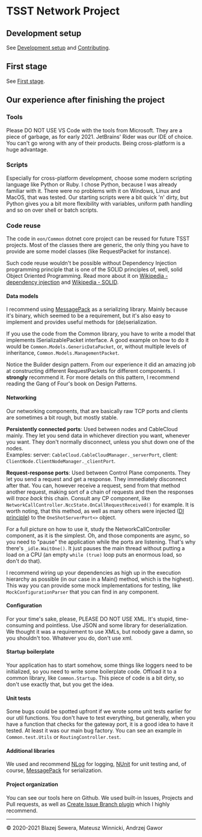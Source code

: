 # TSST Network Project

## Development setup
See [Development setup](docs/development_setup.md) and [Contributing](docs/contributing.md).

## First stage
See [First stage](docs/stages/1st.md).

## Our experience after finishing the project

### Tools
Please DO NOT USE VS Code with the tools from Microsoft. They are a piece of
garbage, as for early 2021. JetBrains' Rider was our IDE of choice. You can't
go wrong with any of their products. Being cross-platform is a huge advantage.

### Scripts
Especially for cross-platform development, choose some modern scripting
language like Python or Ruby. I chose Python, because I was already familiar
with it. There were no problems with it on Windows, Linux and MacOS, that was
tested. Our starting scripts were a bit quick 'n' dirty, but Python gives you
a bit more flexibility with variables, uniform path handling and so on over
shell or batch scripts.

### Code reuse
The code in `eon/Common` dotnet core project can be reused for future TSST
projects. Most of the classes there are generic, the only thing you have to
provide are some model classes (like RequestPacket for instance).

Such code reuse wouldn't be possible without Dependency Injection programming
principle that is one of the SOLID principles of, well, solid Object Oriented
Programming. Read more about it on [Wikipedia - dependency injection](https://en.wikipedia.org/wiki/Dependency_injection)
and [Wikipedia - SOLID](https://en.wikipedia.org/wiki/SOLID).

#### Data models
I recommend using [MessagePack](https://msgpack.org/) as a serializing library.
Mainly because it's binary, which seemed to be a requirement, but it's also
easy to implement and provides useful methods for (de)serialization.

If you use the code from the Common library, you have to write a model that
implements ISerializablePacket interface. A good example on how to do it would
be `Common.Models.GenericDataPacket`, or, without multiple levels of
inheritance, `Common.Models.ManagementPacket`.

Notice the Builder design pattern. From our experience it did an amazing job
at constructing different RequestPackets for different components. I
**strongly** recommend it. For more details on this pattern, I recommend
reading the Gang of Four's book on Design Patterns.

#### Networking
Our networking components, that are basically raw TCP ports and clients are
sometimes a bit rough, but mostly stable.

**Persistently connected ports**: Used between nodes and CableCloud mainly.
They let you send data in whichever direction you want, whenever you want.
They don't normally disconnect, unless you shut down one of the nodes.  
Examples: server: `CableCloud.CableCloudManager._serverPort`, client:
`ClientNode.ClientNodeManager._clientPort`.

**Request-response ports**: Used between Control Plane components. They let
you send a request and get a response. They immediately disconnect after that.
You can, however receive a request, send from that method another request,
making sort of a chain of requests and then the responses will *trace back*
this chain. Consult any CP component, like
`NetworkCallController.NccState.OnCallRequestReceived()` for example. It is
worth noting, that this method, as well as many others were injected ([DI
principle](https://en.wikipedia.org/wiki/Dependency_inversion_principle)) to
the `OneShotServerPort<>` object.

For a full picture on how to use it, study the NetworkCallController
component, as it is the simplest. Oh, and those components are async, so you
need to "pause" the application while the ports are listening. That's why
there's `_idle.WaitOne()`. It just pauses the main thread without putting a
load on a CPU (an empty `while (true)` loop puts an enormous load, so don't do
that).

I recommend wiring up your dependencies as high up in the execution hierarchy as
possible (in our case in a Main() method, which is the highest). This way you
can provide some mock implementations for testing, like
`MockConfigurationParser` that you can find in any component.

#### Configuration
For your time's sake, please, PLEASE DO NOT USE XML. It's stupid,
time-consuming and pointless. Use JSON and some library for deserialization.
We thought it was a requirement to use XMLs, but nobody gave a damn, so you
shouldn't too. Whatever you do, don't use xml.

#### Startup boilerplate
Your application has to start somehow, some things like loggers need to be
initialized, so you need to write some boilerplate code. Offload it to a
common library, like `Common.Startup`. This piece of code is a bit dirty,
so don't use exactly that, but you get the idea.

#### Unit tests
Some bugs could be spotted upfront if we wrote some unit tests earlier for our
util functions. You don't have to test everything, but generally, when you
have a function that checks for the gateway port, it is a good idea to have it
tested. At least it was our main bug factory. You can see an example in
`Common.test.Utils` or `RoutingController.test`.

#### Additional libraries
We used and recommend [NLog](https://nlog-project.org/) for logging,
[NUnit](https://nunit.org/) for unit testing and, of course,
[MessagePack](https://msgpack.org/) for serialization.

#### Project organization
You can see our tools here on Github. We used built-in Issues, Projects and
Pull requests, as well as [Create Issue Branch plugin](https://github.com/marketplace/actions/create-issue-branch)
which I highly recommend.

------------------------------------------------------------
© 2020-2021 Blazej Sewera, Mateusz Winnicki, Andrzej Gawor
